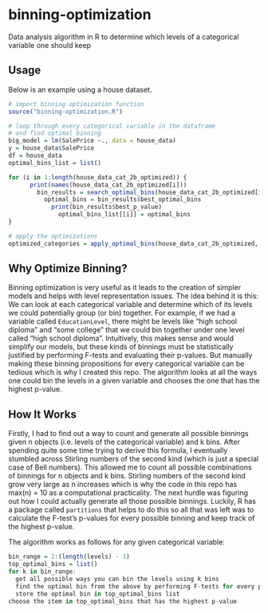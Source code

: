 # binning-optimization
Data analysis algorithm in R to determine which levels of a categorical variable one should keep

## Usage

Below is an example using a house dataset.

```R
# import binning optimization function
source("binning-optimization.R")

# loop through every categorical variable in the dataframe
# and find optimal binning
big_model = lm(SalePrice ~., data = house_data)
y = house_data$SalePrice
df = house_data
optimal_bins_list = list()

for (i in 1:length(house_data_cat_2b_optimized)) {
      print(names(house_data_cat_2b_optimized[i]))
        bin_results = search_optimal_bins(house_data_cat_2b_optimized[i], big_model, y, df)
          optimal_bins = bin_results$best_optimal_bins
            print(bin_results$best_p_value)
              optimal_bins_list[[i]] = optimal_bins
}

# apply the optimizations
optimized_categories = apply_optimal_bins(house_data_cat_2b_optimized, optimal_bins_list)
```

## Why Optimize Binning?
Binning optimization is very useful as it leads to the creation of simpler models and helps with level representation issues. The idea behind it is this:  
We can look at each categorical variable and determine which of its levels we could potentially group (or bin) together. For example, if we had a variable called ```EducationLevel```, there might be levels like “high school diploma” and “some college” that we could bin together under one level called “high school diploma”. Intuitively, this makes sense and would simplify our models, but these kinds of binnings must be statistically justified by performing F-tests and evaluating their p-values. But manually making these binning propositions for every categorical variable can be tedious which is why I created this repo. The algorithm looks at all the ways one could bin the levels in a given variable and chooses the one that has the highest p-value.

## How It WorksFirstly, I had to find out a way to count and generate all possible binnings given n objects (i.e. levels of the categorical variable) and k bins. After spending quite some time trying to derive this formula, I eventually stumbled across Stirling numbers of the second kind (which is just a special case of Bell numbers). This allowed me to count all possible combinations of binnings for n objects and k bins. Stirling numbers of the second kind grow very large as n increases which is why the code in this repo has max(n) = 10 as a computational practicality. The next hurdle was figuring out how I could actually generate all those possible binnings. Luckily, R has a package called ```partitions``` that helps to do this so all that was left was to calculate the F-test’s p-values for every possible binning and keep track of the highest p-value.

The algorithm works as follows for any given categorical variable:

```R
bin_range = 2:(length(levels) - 1)
top_optimal_bins = list()for k in bin_range:  get all possible ways you can bin the levels using k bins  find the optimal bin from the above by performing F-tests for every possible bin  store the optimal bin in top_optimal_bins listchoose the item in top_optimal_bins that has the highest p-value
```
